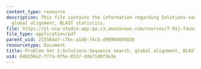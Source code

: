 ```yaml
---
content_type: resource
description: This file contains the information regarding Solutions-sequence search,
  global alignment, BLAST statistics.
file: https://ol-ocw-studio-app-qa.s3.amazonaws.com/courses/7-91j-foundations-of-computational-and-systems-biology-spring-2014/84b556e2f77a9f5e8537dda71d0f3e3e_MIT7_91JS14_Pset1_ans.pdf
file_type: application/pdf
parent_uid: 215564a7-c7bc-a140-74c5-d9096008982b
resourcetype: Document
title: Problem Set 1:Solutions-Sequence search, global alignment, BLAST statistics
uid: 84b556e2-f77a-9f5e-8537-dda71d0f3e3e
---
```

